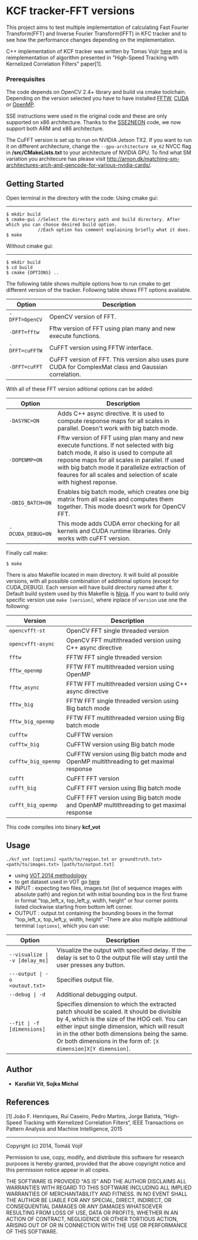 # KCF tracker-FFT versions
This project aims to test multiple implementation of calculating Fast Fourier Transform(FFT) and Inverse Fourier Transform(IFFT) in KFC tracker and to see how the performance changes depending on the implementation.

C++ implementation of KCF tracker was written by Tomas Vojir [here](https://github.com/vojirt/kcf/blob/master/README.md) and is reimplementation of algorithm presented in "High-Speed Tracking with Kernelized Correlation Filters" paper[1].

### Prerequisites
The code depends on OpenCV 2.4+ library and build via cmake toolchain. Depending on the version selected you have to have installed [FFTW](http://www.fftw.org/), [CUDA](https://developer.nvidia.com/cuda-downloads) or [OpenMP](http://www.openmp.org/).

SSE instructions were used in the original code and these are only supported on x86 architecture. Thanks to the [SSE2NEON](https://github.com/jratcliff63367/sse2neon) code, we now support both ARM and x86 architecture.

The CuFFT version is set up to run on NVIDIA Jetson TX2. If you want to run it on different architecture, change the `--gpu-architecture sm_62` NVCC flag in **/src/CMakeLists.txt** to your architecture of NVIDIA GPU. To find what SM variation you architecure has please visit http://arnon.dk/matching-sm-architectures-arch-and-gencode-for-various-nvidia-cards/.

## Getting Started
Open terminal in the directory with the code:
Using cmake gui:
________________
```
$ mkdir build
$ cmake-gui //Select the directory path and build directory. After which you can choose desired build option. 
            //Each option has comment explaining briefly what it does.
$ make
```
Without cmake gui:
___________________
```
$ mkdir build
$ cd build
$ cmake {OPTIONS} ..
```

The following table shows multiple options how to run cmake to get different version of the tracker. Following table shows FFT options available.

|Option| Description |
| --- | --- |
| `-DFFT=OpenCV` | OpenCV version of FFT.|
| `-DFFT=fftw` | Fftw version of FFT using plan many and new execute functions.|
| `-DFFT=cuFFTW` | CuFFT version using FFTW interface.|
| `-DFFT=cuFFT` | CuFFT version of FFT. This version also uses pure CUDA for ComplexMat class and Gaussian correlation.|

With all of these FFT version aditional options can be added:

|Option| Description |
| --- | --- |
| `-DASYNC=ON` | Adds C++ async directive. It is used to compute response maps for all scales in parallel. Doesn't work with big batch mode.|
| `-DOPENMP=ON` | Fftw version of FFT using plan many and new execute functions. If not selected with big batch mode, it also is used to compute all reposne maps for all scales in parallel. If used with big batch mode it parallelize extraction of feaures for all scales and selection of scale with highest reponse.|
| `-DBIG_BATCH=ON` | Enables big batch mode, which creates one big matrix from all scales and computes them together. This mode doesn't work for OpenCV FFT.|
| `-DCUDA_DEBUG=ON` | This mode adds CUDA error checking for all kernels and CUDA runtime libraries. Only works with cuFFT version.|

Finally call make:
```
$ make
```

There is also Makefile located in main directory. It will build all possible versions, with all possible combination of additional options (except for CUDA_DEBUG). Each version will have build directory named after it. Default build system used by this Makefile is [Ninja](https://ninja-build.org/). If you want to build only specific version use `make [version]`, where inplace of `version` use one the following:

|Version| Description |
| --- | --- |
| `opencvfft-st` | OpenCV FFT single threaded version|
| `opencvfft-async` | OpenCV FFT multithreaded version using C++ async directive|
| `fftw` | FFTW FFT single threaded version|
| `fftw_openmp` | FFTW FFT multithreaded version using OpenMP|
| `fftw_async` | FFTW FFT multithreaded version using C++ async directive|
| `fftw_big` | FFTW FFT single threaded version using Big batch mode|
| `fftw_big_openmp` | FFTW FFT multithreaded version using Big batch mode|
| `cufftw` | CuFFTW version|
| `cufftw_big` | CuFFTW version using Big batch mode|
| `cufftw_big_openmp` | CuFFTW version using Big batch mode and OpenMP multithreading to get maximal response|
| `cufft` | CuFFT FFT version|
| `cufft_big` | CuFFT FFT version using Big batch mode|
| `cufft_big_openmp` | CuFFT FFT version using Big batch mode and OpenMP multithreading to get maximal response|


This code compiles into binary **kcf_vot**

## Usage
`./kcf_vot [options] <path/to/region.txt or groundtruth.txt> <path/to/images.txt> [path/to/output.txt]`
- using [VOT 2014 methodology](http://www.votchallenge.net/)
- to get dataset used in VOT go [here](http://www.votchallenge.net/vot2016/dataset.html)
 - INPUT : expecting two files, images.txt (list of sequence images with absolute path) and
           region.txt with initial bounding box in the first frame in format "top_left_x, top_left_y, width, height" or
           four corner points listed clockwise starting from bottom left corner.
 - OUTPUT : output.txt containing the bounding boxes in the format "top_left_x, top_left_y, width, height"
 -There are also multiple additional terminal `[options]`, which you can use:

|Option| Description |
| --- | --- |
| `--visualize \| -v [delay_ms]` | Visualize the output with specified delay. If the delay is set to 0 the output file will stay until the user presses any button.|
| `---output \| -o <outout.txt>` | Specifies output file.|
| `--debug \| -d` | Additional debugging output.|
| `--fit \| -f [dimensions]` | Specifies dimension to which the extracted patch should be scaled. It should be divisible by 4, which is the size of the HOG cell. You can either input single dimension, which will result in in the other both dimensions being the same. Or both dimensions in the form of: `[X dimension]X[Y dimension]`.|

## Author
* **Karafiát Vít**, **Sojka Michal**

## References

[1] João F. Henriques, Rui Caseiro, Pedro Martins, Jorge Batista, “High-Speed Tracking with Kernelized Correlation Filters“,
IEEE Transactions on Pattern Analysis and Machine Intelligence, 2015
_____________________________________
Copyright (c) 2014, Tomáš Vojíř

Permission to use, copy, modify, and distribute this software for research
purposes is hereby granted, provided that the above copyright notice and
this permission notice appear in all copies.

THE SOFTWARE IS PROVIDED "AS IS" AND THE AUTHOR DISCLAIMS ALL WARRANTIES
WITH REGARD TO THIS SOFTWARE INCLUDING ALL IMPLIED WARRANTIES OF
MERCHANTABILITY AND FITNESS. IN NO EVENT SHALL THE AUTHOR BE LIABLE FOR
ANY SPECIAL, DIRECT, INDIRECT, OR CONSEQUENTIAL DAMAGES OR ANY DAMAGES
WHATSOEVER RESULTING FROM LOSS OF USE, DATA OR PROFITS, WHETHER IN AN
ACTION OF CONTRACT, NEGLIGENCE OR OTHER TORTIOUS ACTION, ARISING OUT OF
OR IN CONNECTION WITH THE USE OR PERFORMANCE OF THIS SOFTWARE.
